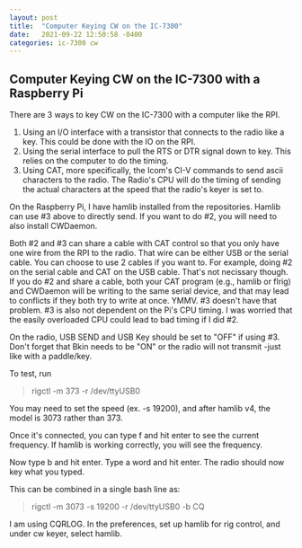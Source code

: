 ```yaml
---
layout: post
title:  "Computer Keying CW on the IC-7300"
date:   2021-09-22 12:50:58 -0400
categories: ic-7300 cw
---
```

## Computer Keying CW on the IC-7300 with a Raspberry Pi

There are 3 ways to key CW on the IC-7300 with a computer like the RPI.
  1. Using an I/O interface with a transistor that connects to the radio like a key. This could be done with the IO on the RPI.
  2. Using the serial interface to pull the RTS or DTR signal down to key. This relies on the computer to do the timing.
  3. Using CAT, more specifically, the Icom's CI-V commands to send ascii characters to the radio. The Radio's CPU will do the timing of sending the actual characters
at the speed that the radio's keyer is set to.

On the Raspberry Pi, I have hamlib installed from the repositories. Hamlib can use #3 above to directly send. If you want to do #2, you will need to also install CWDaemon.

Both #2 and #3 can share a cable with CAT control so that you only have one wire from the RPI to the radio. That wire can be either USB or the serial cable. You can choose
to use 2 cables if you want to. For example, doing #2 on the serial cable and CAT on the USB cable. That's not necissary though. If you do #2 and share a cable, both your CAT
program (e.g., hamlib or flrig) and CWDaemon will be writing to the same serial device, and that may lead to conflicts if they both try to write at once. YMMV. #3 doesn't have
that problem. #3 is also not dependent on the Pi's CPU timing. I was worried that the easily overloaded CPU could lead to bad timing if I did #2.

On the radio, USB SEND and USB Key should be set to "OFF" if using #3. Don't forget that Bkin needs to be "ON" or the radio will not transmit -just like with a paddle/key.

To test, run
> rigctl -m 373 -r /dev/ttyUSB0

You may need to set the speed (ex. -s 19200), and after hamlib v4, the model is 3073 rather than 373.

Once it's connected, you can type f and hit enter to see the current frequency. If hamlib is working correctly, you will see the frequency.

Now type b and hit enter. Type a word and hit enter. The radio should now key what you typed.

This can be combined in a single bash line as:
> rigctl -m 3073 -s 19200 -r /dev/ttyUSB0 -b CQ

I am using CQRLOG. In the preferences, set up hamlib for rig control, and under cw keyer, select hamlib.

